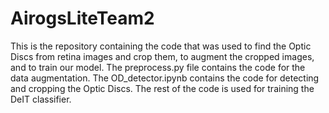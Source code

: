 # AirogsLiteTeam2
This is the repository containing the code that was used to find the Optic Discs from retina images and crop them, to augment the cropped images, and to train our model.
The preprocess.py file contains the code for the data augmentation.
The OD_detector.ipynb contains the code for detecting and cropping the Optic Discs.
The rest of the code is used for training the DeIT classifier.
